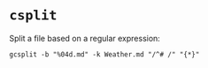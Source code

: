 # `csplit`

Split a file based on a regular expression:

	gcsplit -b "%04d.md" -k Weather.md "/^# /" "{*}"